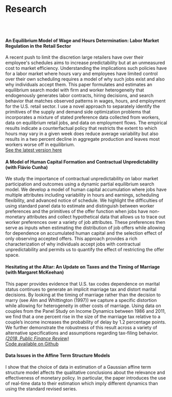 # Research 
<br><br>
#### An Equilibrium Model of Wage and Hours Determination: Labor Market Regulation in the Retail Sector
A recent push to limit the discretion large retailers have over their employee's schedules aims to increase predictability but at an unmeasured cost to market efficiency. Understanding the implications such policies have for a labor market where hours vary and employees have limited control over their own scheduling requires a model of why such jobs exist and also why individuals accept them. This paper formulates and estimates an equilibrium search model with firm and worker heterogeneity that endogenously generates labor contracts, hiring decisions, and search behavior that matches observed patterns in wages, hours, and employment for the U.S. retail sector. I use a novel approach to separately identify the primitives of the supply and demand side optimization problems that incorporates a mixture of stated preference data collected from workers, data on equilibrium retail jobs, and data on employment flows. The empirical results indicate a counterfactual policy that restricts the extent to which hours may vary in a given week does reduce average variability but also results in a two percent decline in aggregate production and leaves most workers worse off in equilibrium.<br>
[See the latest version here](nfrazier-geneqm.pdf)

#### A Model of Human Capital Formation and Contractual Unpredictability (with Flávio Cunha)
We study the importance of contractual unpredictability on labor market participation and outcomes using a dynamic partial equilibrium search model. We develop a model of human capital accumulation where jobs have multiple attributes including variability in hours and earnings, scheduling flexibility, and advanced notice of schedule. We highlight the difficulties of using standard panel data to estimate and distinguish between worker preferences and the primitives of the offer function when jobs have non-monetary attributes and collect hypothetical data that allows us to trace out worker preferences over a variety of job attributes. These preferences then serve as inputs when estimating the distribution of job offers while allowing for dependence on accumulated human capital and the selection effect of only observing accepted offers. This approach provides a rich characterization of why individuals accept jobs with contractual unpredictability and permits us to quantify the effect of restricting the offer space.<br>

#### Hesitating at the Altar: An Update on Taxes and the Timing of Marriage (with Margaret McKeehan)
This paper provides evidence that U.S. tax codes dependence on marital status continues to generate an implicit marriage tax and distort marital decisions. By looking at the timing of marriage rather than the decision to marry (see Alm and Whittington (1997)) we capture a specific distortion while allowing for
heterogeneity in other costs of marriage. Using data on couples from the Panel Study on Income Dynamics between 1986 and 2011, we find that a one percent rise in the size of the marriage tax relative to a couple’s income increases the probability of delay by 1.2 percentage points. We further demonstrate the robustness of this result across a variety of alternative specifications and assumptions regarding tax-filing behavior. [*(2018, Public Finance Review)*](https://journals.sagepub.com/doi/full/10.1177/1091142116687841)
<br>
[Code available on Github](https://github.com/npfrazier/Marriage-Tax-Study)

#### Data Issues in the Affine Term Structure Models
I show that the choice of data in estimation of a Gaussian affine term structure model affects the qualitative conclusions about the relevance and effectiveness of monetary policy. In particular, the paper introduces the use of real-time data to their estimation which imply different dynamics than using the standard revised series.
